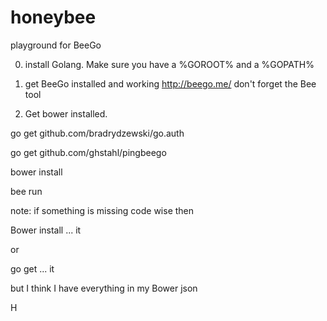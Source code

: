 honeybee
========

playground for BeeGo


0. install Golang.
Make sure you have a %GOROOT% and a %GOPATH%

1. get BeeGo installed and working 
http://beego.me/
don't forget the Bee tool


2. Get bower installed.


go get github.com/bradrydzewski/go.auth


go get github.com/ghstahl/pingbeego


bower install

bee run


note: if something is missing code wise then 

Bower install  ... it

or

go get  ... it

but I think I have everything in my Bower json

H
